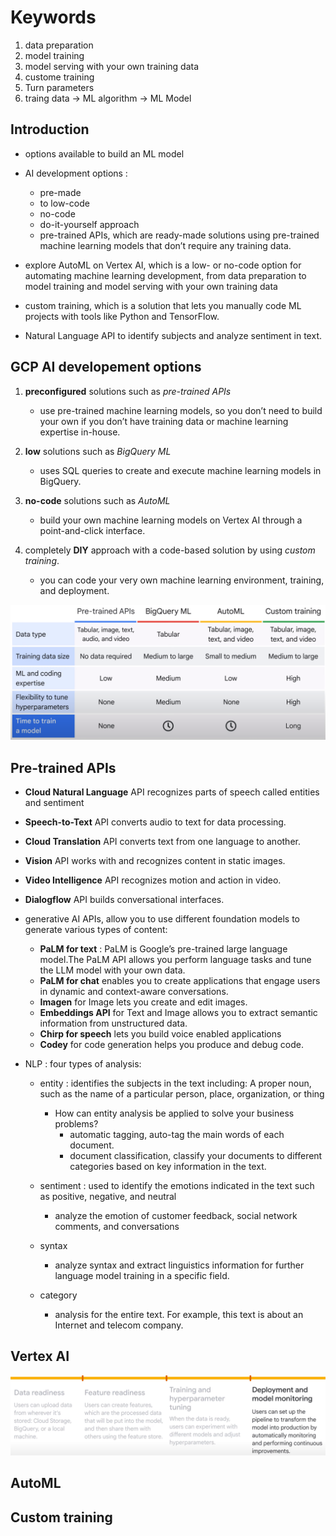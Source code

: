# Keywords
1. data preparation
2. model training
3. model serving with your own training data
4. custome training
5. Turn parameters
6. traing data -> ML algorithm -> ML Model

## Introduction
- options available to build an ML model
- AI development options :
    - pre-made
    - to low-code
    - no-code
    - do-it-yourself approach
    - pre-trained APIs, which are ready-made solutions using pre-trained machine learning models that don’t require any training data.

- explore AutoML on Vertex AI, which is a low- or no-code option for automating machine learning development, 
    from data preparation to model training and model serving with your own training data

- custom training, which is a solution that lets you manually code ML projects with tools like Python and TensorFlow.

- Natural Language API to identify subjects and analyze sentiment in text.


## GCP AI developement options
1. **preconfigured** solutions such as *pre-trained APIs*
    - use pre-trained machine learning models, so you don’t need to build your own if you don’t have training data or machine learning expertise in-house.

2. **low** solutions such as *BigQuery ML*
    - uses SQL queries to create and execute machine learning models in BigQuery.

3. **no-code** solutions such as *AutoML*
    - build your own machine learning models on Vertex AI through a point-and-click interface.

4. completely **DIY** approach with a code-based solution by using *custom training*.
    - you can code your very own machine learning environment, training, and deployment.


![dev-options](dev-options.png)


## Pre-trained APIs
- **Cloud Natural Language** API recognizes parts of speech called entities and sentiment
- **Speech-to-Text** API converts audio to text for data processing.
- **Cloud Translation** API converts text from one language to another.
- **Vision** API works with and recognizes content in static images.
- **Video Intelligence** API recognizes motion and action in video.
- **Dialogflow** API builds conversational interfaces.

- generative AI APIs, allow you to use different foundation models to generate various types of content:
    - **PaLM for text** : PaLM is Google’s pre-trained large language model.The PaLM API allows you perform language tasks and tune the LLM model with your own data.
    - **PaLM for chat** enables you to create applications that engage users in dynamic and context-aware conversations.
    - **Imagen** for Image lets you create and edit images.
    - **Embeddings API** for Text and Image allows you to extract semantic information from unstructured data.
    - **Chirp for speech** lets you build voice enabled applications
    - **Codey** for code generation helps you produce and debug code.
    
- NLP : four types of analysis: 
    - entity :  identifies the subjects in the text including: A proper noun, such as the name of a particular person, place, organization, or thing
        - How can entity analysis be applied to solve your business problems?
            - automatic tagging, auto-tag the main words of each document.
            - document classification, classify your documents to different categories based on key information in the text.
    
    - sentiment : used to identify the emotions indicated in the text such as positive, negative, and neutral
        - analyze the emotion of customer feedback, social network comments, and conversations

    - syntax
        - analyze syntax and extract linguistics information for further language model training in a specific field.

    - category
        - analysis for the entire text. For example, this text is about an Internet and telecom company.


## Vertex AI

![vertx-ia-end-end](vertx-ia-end-end.png)


## AutoML



## Custom training

